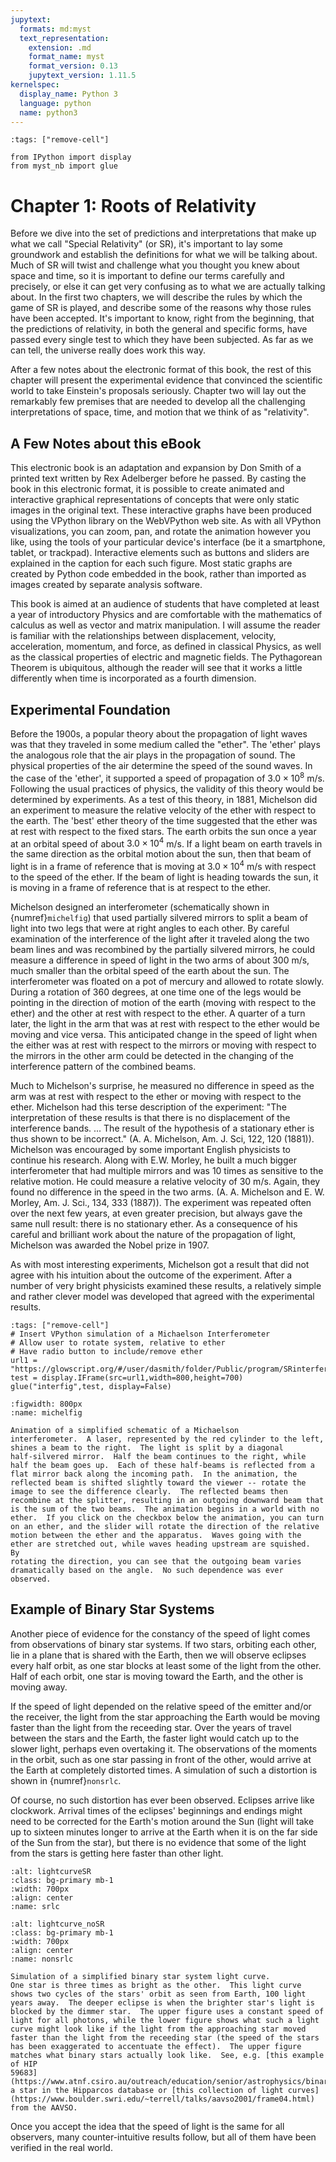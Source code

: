 ```yaml
---
jupytext:
  formats: md:myst
  text_representation:
    extension: .md
    format_name: myst
    format_version: 0.13
    jupytext_version: 1.11.5
kernelspec:
  display_name: Python 3
  language: python
  name: python3
---
```


```{code-cell}
:tags: ["remove-cell"]

from IPython import display
from myst_nb import glue
```

# Chapter 1:  Roots of Relativity

Before we dive into the set of predictions and interpretations that
make up what we call "Special Relativity" (or SR), it's important to
lay some groundwork and establish the definitions for what we will be
talking about.  Much of SR will twist and challenge what you thought
you knew about space and time, so it is important to define our terms
carefully and precisely, or else it can get very confusing as to what
we are actually talking about.  In the first two chapters, we will
describe the rules by which the game of SR is played, and describe
some of the reasons why those rules have been accepted.  It's
important to know, right from the beginning, that the predictions of
relativity, in both the general and specific forms, have passed every
single test to which they have been subjected.  As far as we can tell,
the universe really does work this way.

After a few notes about the electronic format of this book, the rest
of this chapter will present the experimental evidence that convinced
the scientific world to take Einstein's proposals seriously.  Chapter
two will lay out the remarkably few premises that are needed to
develop all the challenging interpretations of space, time, and motion
that we think of as "relativity".

## A Few Notes about this eBook

This electronic book is an adaptation and expansion by Don Smith of a
printed text written by Rex Adelberger before he passed.  By casting
the book in this electronic format, it is possible to create animated
and interactive graphical representations of concepts that were only
static images in the original text.  These interactive graphs have
been produced using the VPython library on the WebVPython web site.
As with all VPython visualizations, you can zoom, pan, and rotate the
animation however you like, using the tools of your particular
device's interface (be it a smartphone, tablet, or trackpad).
Interactive elements such as buttons and sliders are explained in
the caption for each such figure.  Most static graphs are created
by Python code embedded in the book, rather than imported as images
created by separate analysis software.

This book is aimed at an audience of students that have completed at
least a year of introductory Physics and are comfortable with the
mathematics of calculus as well as vector and matrix manipulation.  I
will assume the reader is familiar with the relationships between
displacement, velocity, acceleration, momentum, and force, as defined
in classical Physics, as well as the classical properties of electric
and magnetic fields.  The Pythagorean Theorem is ubiquitous, although
the reader will see that it works a little differently when time is
incorporated as a fourth dimension.

## Experimental Foundation

Before the 1900s, a popular theory about the propagation of light
waves was that they traveled in some medium called the "ether". The
'ether' plays the analogous role that the air plays in the propagation
of sound. The physical properties of the air determine the speed of
the sound waves. In the case of the 'ether', it supported a speed of
propagation of $3.0 \times 10^8$ m/s. Following the usual practices of
physics, the validity of this theory would be determined by
experiments. As a test of this theory, in 1881, Michelson did an
experiment to measure the relative velocity of the ether with respect
to the earth. The 'best' ether theory of the time suggested that the
ether was at rest with respect to the fixed stars. The earth orbits
the sun once a year at an orbital speed of about $3.0 \times 10^4$
m/s.  If a light beam on earth travels in the same direction as the
orbital motion about the sun, then that beam of light is in a frame of
reference that is moving at $3.0 \times 10^4$ m/s with respect to the
speed of the ether. If the beam of light is heading towards the sun,
it is moving in a frame of reference that is at respect to the ether.

Michelson designed an interferometer (schematically shown in
{numref}`michelfig`) that used partially silvered mirrors to split a
beam of light into two legs that were at right angles to each
other. By careful examination of the interference of the light after
it traveled along the two beam lines and was recombined by the
partially silvered mirrors, he could measure a difference in speed of
light in the two arms of about 300 m/s, much smaller than the orbital
speed of the earth about the sun. The interferometer was floated on a
pot of mercury and allowed to rotate slowly. During a rotation of 360
degrees, at one time one of the legs would be pointing in the
direction of motion of the earth (moving with respect to the ether)
and the other at rest with respect to the ether. A quarter of a turn
later, the light in the arm that was at rest with respect to the ether
would be moving and vice versa. This anticipated change in the speed
of light when the either was at rest with respect to the mirrors or
moving with respect to the mirrors in the other arm could be detected
in the changing of the interference pattern of the combined beams.

Much to Michelson's surprise, he measured no difference in speed as
the arm was at rest with respect to the ether or moving with respect
to the ether. Michelson had this terse description of the experiment:
"The interpretation of these results is that there is no displacement
of the interference bands. ... The result of the hypothesis of a
stationary ether is thus shown to be incorrect." (A. A. Michelson,
Am. J. Sci, 122, 120 (1881)).  Michelson was encouraged by some
important English physicists to continue his research. Along with
E.W. Morley, he built a much bigger interferometer that had multiple
mirrors and was 10 times as sensitive to the relative motion. He could
measure a relative velocity of 30 m/s. Again, they found no
difference in the speed in the two arms. (A. A. Michelson and
E. W. Morley, Am. J. Sci., 134, 333 (1887)). The experiment was
repeated often over the next few years, at even greater precision, but
always gave the same null result: there is no stationary ether. As a
consequence of his careful and brilliant work about the nature of the
propagation of light, Michelson was awarded the Nobel prize in 1907.

As with most interesting experiments, Michelson got a result that did
not agree with his intuition about the outcome of the
experiment. After a number of very bright physicists examined these
results, a relatively simple and rather clever model was developed
that agreed with the experimental results.

```{code-cell}
:tags: ["remove-cell"]
# Insert VPython simulation of a Michaelson Interferometer
# Allow user to rotate system, relative to ether
# Have radio button to include/remove ether
url1 = "https://glowscript.org/#/user/dasmith/folder/Public/program/SRinterferometer"
test = display.IFrame(src=url1,width=800,height=700)
glue("interfig",test, display=False)

```

```{glue:figure} interfig
:figwidth: 800px
:name: michelfig

Animation of a simplified schematic of a Michaelson
interferometer.  A laser, represented by the red cylinder to the left,
shines a beam to the right.  The light is split by a diagonal
half-silvered mirror.  Half the beam continues to the right, while
half the beam goes up.  Each of these half-beams is reflected from a
flat mirror back along the incoming path.  In the animation, the
reflected beam is shifted slightly toward the viewer -- rotate the
image to see the difference clearly.  The reflected beams then
recombine at the splitter, resulting in an outgoing downward beam that
is the sum of the two beams.  The animation begins in a world with no
ether.  If you click on the checkbox below the animation, you can turn
on an ether, and the slider will rotate the direction of the relative
motion between the ether and the apparatus.  Waves going with the
ether are stretched out, while waves heading upstream are squished.  By
rotating the direction, you can see that the outgoing beam varies
dramatically based on the angle.  No such dependence was ever
observed.
```



## Example of Binary Star Systems

Another piece of evidence for the constancy of the speed of light
comes from observations of binary star systems.  If two stars,
orbiting each other, lie in a plane that is shared with the Earth,
then we will observe eclipses every half orbit, as one star blocks at
least some of the light from the other.  Half of each orbit, one star
is moving toward the Earth, and the other is moving away.

If the speed of light depended on the relative speed of the emitter
and/or the receiver, the light from the star approaching the Earth
would be moving faster than the light from the receeding star.  Over
the years of travel between the stars and the Earth, the faster light
would catch up to the slower light, perhaps even overtaking it.  The
observations of the moments in the orbit, such as one star passing in
front of the other, would arrive at the Earth at completely distorted
times.  A simulation of such a distortion is shown in
{numref}`nonsrlc`.

Of course, no such distortion has ever been observed.  Eclipses arrive
like clockwork.  Arrival times of the eclipses' beginnings and endings
might need to be corrected for the Earth's motion around the Sun
(light will take up to sixteen minutes longer to arrive at the Earth
when it is on the far side of the Sun from the star), but there is no
evidence that some of the light from the stars is getting here faster
than other light.

```{image} images/SR_LC.png
:alt: lightcurveSR
:class: bg-primary mb-1
:width: 700px
:align: center
:name: srlc
```

```{figure} images/nonSR_LC.png
:alt: lightcurve_noSR
:class: bg-primary mb-1
:width: 700px
:align: center
:name: nonsrlc

Simulation of a simplified binary star system light curve.
One star is three times as bright as the other.  This light curve
shows two cycles of the stars' orbit as seen from Earth, 100 light
years away.  The deeper eclipse is when the brighter star's light is
blocked by the dimmer star.  The upper figure uses a constant speed of
light for all photons, while the lower figure shows what such a light
curve might look like if the light from the approaching star moved
faster than the light from the receeding star (the speed of the stars
has been exaggerated to accentuate the effect).  The upper figure
matches what binary stars actually look like.  See, e.g. [this example
of HIP
59683](https://www.atnf.csiro.au/outreach/education/senior/astrophysics/binary_types.html#bintypeeclipse),
a star in the Hipparcos database or [this collection of light curves](https://www.boulder.swri.edu/~terrell/talks/aavso2001/frame04.html) from the AAVSO.
```

Once you accept the idea that the speed of light is the same
for all observers, many counter-intuitive results follow, but
all of them have been verified in the real world.